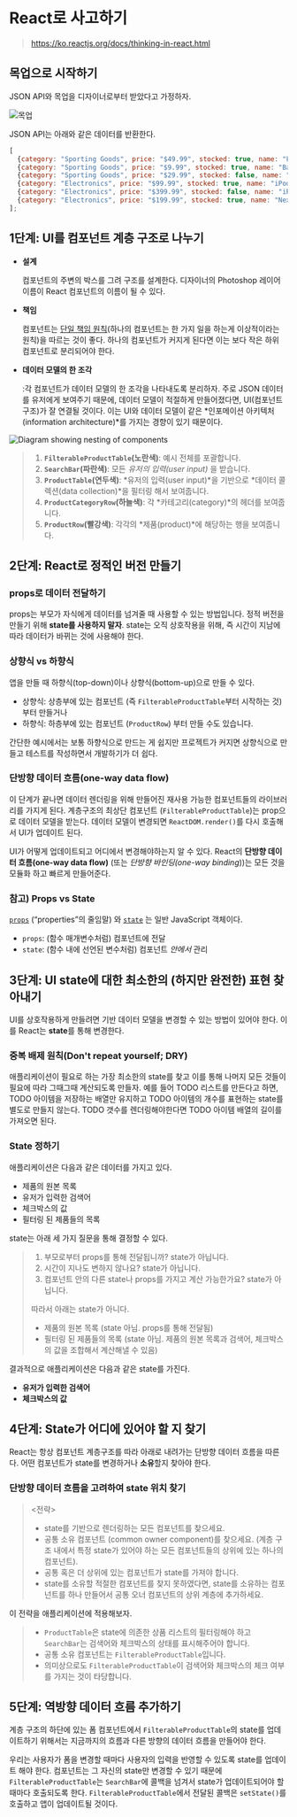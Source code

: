 # React로 사고하기

> https://ko.reactjs.org/docs/thinking-in-react.html



## 목업으로 시작하기

JSON API와 목업을 디자이너로부터 받았다고 가정하자.

![목업](https://ko.reactjs.org/static/1071fbcc9eed01fddc115b41e193ec11/d4770/thinking-in-react-mock.png)

JSON API는 아래와 같은 데이터를 반환한다.

```js
[
  {category: "Sporting Goods", price: "$49.99", stocked: true, name: "Football"},
  {category: "Sporting Goods", price: "$9.99", stocked: true, name: "Baseball"},
  {category: "Sporting Goods", price: "$29.99", stocked: false, name: "Basketball"},
  {category: "Electronics", price: "$99.99", stocked: true, name: "iPod Touch"},
  {category: "Electronics", price: "$399.99", stocked: false, name: "iPhone 5"},
  {category: "Electronics", price: "$199.99", stocked: true, name: "Nexus 7"}
];
```



## 1단계: UI를 컴포넌트 계층 구조로 나누기

- **설계**

  컴포넌트의 주변의 박스를 그려 구조를 설계한다. 디자이너의 Photoshop 레이어 이름이 React 컴포넌트의 이름이 될 수 있다.

- **책임**

  컴포넌트는 [단일 책임 원칙](https://ko.wikipedia.org/wiki/단일_책임_원칙)(하나의 컴포넌트는 한 가지 일을 하는게 이상적이라는 원칙)을 따르는 것이 좋다.  하나의 컴포넌트가 커지게 된다면 이는 보다 작은 하위 컴포넌트로 분리되어야 한다.

- **데이터 모델의 한 조각**

  :각 컴포넌트가 데이터 모델의 한 조각을 나타내도록 분리하자. 주로 JSON 데이터를 유저에게 보여주기 때문에, 데이터 모델이 적절하게 만들어졌다면, UI(컴포넌트 구조)가 잘 연결될 것이다. 이는 UI와 데이터 모델이 같은 *인포메이션 아키텍처(information architecture)*를 가지는 경향이 있기 때문이다.

![Diagram showing nesting of components](https://ko.reactjs.org/static/9381f09e609723a8bb6e4ba1a7713b46/90cbd/thinking-in-react-components.png)

> 1. **`FilterableProductTable`(노란색)**: 예시 전체를 포괄합니다.
> 2. **`SearchBar`(파란색)**: 모든 *유저의 입력(user input)* 을 받습니다.
> 3. **`ProductTable`(연두색)**: *유저의 입력(user input)*을 기반으로 *데이터 콜렉션(data collection)*을 필터링 해서 보여줍니다.
> 4. **`ProductCategoryRow`(하늘색)**: 각 *카테고리(category)*의 헤더를 보여줍니다.
> 5. **`ProductRow`(빨강색)**: 각각의 *제품(product)*에 해당하는 행을 보여줍니다.



## 2단계: React로 정적인 버전 만들기

### props로 데이터 전달하기

props는 부모가 자식에게 데이터를 넘겨줄 때 사용할 수 있는 방법입니다. 정적 버전을 만들기 위해 **state를 사용하지 말자**. state는 오직 상호작용을 위해, 즉 시간이 지남에 따라 데이터가 바뀌는 것에 사용해야 한다.



### 상향식 vs 하향식 

앱을 만들 때 하향식(top-down)이나 상향식(bottom-up)으로 만들 수 있다. 

- 상향식: 상층부에 있는 컴포넌트 (즉 `FilterableProductTable`부터 시작하는 것)부터 만들거나 
- 하향식: 하층부에 있는 컴포넌트 (`ProductRow`) 부터 만들 수도 있습니다. 

간단한 예시에서는 보통 하향식으로 만드는 게 쉽지만 프로젝트가 커지면 상향식으로 만들고 테스트를 작성하면서 개발하기가 더 쉽다.



### 단방향 데이터 흐름(one-way data flow)

이 단계가 끝나면 데이터 렌더링을 위해 만들어진 재사용 가능한 컴포넌트들의 라이브러리를 가지게 된다. 계층구조의 최상단 컴포넌트 (`FilterableProductTable`)는 prop으로 데이터 모델을 받는다. 데이터 모델이 변경되면 `ReactDOM.render()`를 다시 호출해서 UI가 업데이트 된다. 

UI가 어떻게 업데이트되고 어디에서 변경해야하는지 알 수 있다. React의 **단방향 데이터 흐름(one-way data flow)** (또는 *단방향 바인딩(one-way binding*))는 모든 것을 모듈화 하고 빠르게 만들어준다.



### 참고) Props vs State

[`props`](https://ko.reactjs.org/docs/components-and-props.html) (“properties”의 줄임말) 와 [`state`](https://ko.reactjs.org/docs/state-and-lifecycle.html) 는 일반 JavaScript 객체이다.

- `props`: (함수 매개변수처럼) 컴포넌트에 전달 
- `state`: (함수 내에 선언된 변수처럼) 컴포넌트 *안에서* 관리



## 3단계: UI state에 대한 최소한의 (하지만 완전한) 표현 찾아내기

UI를 상호작용하게 만들려면 기반 데이터 모델을 변경할 수 있는 방법이 있어야 한다. 이를 React는 **state**를 통해 변경한다.



### 중복 배제 원칙(Don't repeat yourself; DRY)

애플리케이션이 필요로 하는 가장 최소한의 state를 찾고 이를 통해 나머지 모든 것들이 필요에 따라 그때그때 계산되도록 만들자. 예를 들어 TODO 리스트를 만든다고 하면, TODO 아이템을 저장하는 배열만 유지하고 TODO 아이템의 개수를 표현하는 state를 별도로 만들지 않는다. TODO 갯수를 렌더링해야한다면 TODO 아이템 배열의 길이를 가져오면 된다.



### State 정하기

애플리케이션은 다음과 같은 데이터를 가지고 있다.

- 제품의 원본 목록 
- 유저가 입력한 검색어
- 체크박스의 값
- 필터링 된 제품들의 목록



state는 아래 세 가지 질문을 통해 결정할 수 있다.

> 1. 부모로부터 props를 통해 전달됩니까?  state가 아닙니다.
> 2. 시간이 지나도 변하지 않나요? state가 아닙니다.
> 3. 컴포넌트 안의 다른 state나 props를 가지고 계산 가능한가요? state가 아닙니다.
>
> 따라서 아래는 state가 아니다.
>
> - 제품의 원본 목록 (state 아님. props를 통해 전달됨)
> - 필터링 된 제품들의 목록 (state 아님. 제품의 원본 목록과 검색어, 체크박스의 값을 조합해서 계산해낼 수 있음)



결과적으로 애플리케이션은 다음과 같은 state를 가진다.

- **유저가 입력한 검색어**
- **체크박스의 값**



## 4단계: State가 어디에 있어야 할 지 찾기

React는 항상 컴포넌트 계층구조를 따라 아래로 내려가는 단방향 데이터 흐름을 따른다. 어떤 컴포넌트가 state를 변경하거나 **소유**할지 찾아야 한다.



### 단방향 데이터 흐름을 고려하여 state 위치 찾기

> <전략>
>
> - state를 기반으로 렌더링하는 모든 컴포넌트를 찾으세요.
> - 공통 소유 컴포넌트 (common owner component)를 찾으세요. (계층 구조 내에서 특정 state가 있어야 하는 모든 컴포넌트들의 상위에 있는 하나의 컴포넌트).
> - 공통 혹은 더 상위에 있는 컴포넌트가 state를 가져야 합니다.
> - state를 소유할 적절한 컴포넌트를 찾지 못하였다면, state를 소유하는 컴포넌트를 하나 만들어서 공통 오너 컴포넌트의 상위 계층에 추가하세요.



이 전략을 애플리케이션에 적용해보자.

> - `ProductTable`은 state에 의존한 상품 리스트의 필터링해야 하고 `SearchBar`는 검색어와 체크박스의 상태를 표시해주어야 합니다.
> - 공통 소유 컴포넌트는 `FilterableProductTable`입니다.
> - 의미상으로도 `FilterableProductTable`이 검색어와 체크박스의 체크 여부를 가지는 것이 타당합니다.





## 5단계: 역방향 데이터 흐름 추가하기

계층 구조의 하단에 있는 폼 컴포넌트에서 `FilterableProductTable`의 state를 업데이트하기 위해서는 지금까지의 흐름과 다른 방향의 데이터 흐름을 만들어야 한다. 

우리는 사용자가 폼을 변경할 때마다 사용자의 입력을 반영할 수 있도록 state를 업데이트 해야 한다. 컴포넌트는 그 자신의 state만 변경할 수 있기 때문에 `FilterableProductTable`는 `SearchBar`에 콜백을 넘겨서 state가 업데이트되어야 할 때마다 호출되도록 한다. `FilterableProductTable`에서 전달된 콜백은 `setState()`를 호출하고 앱이 업데이트될 것이다.

